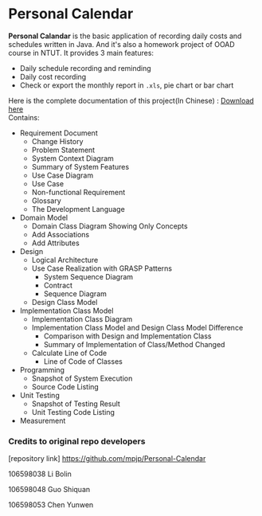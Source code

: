 # Personal Calendar
**Personal Calandar** is the basic application of recording daily costs and schedules written in Java. And it's also a homework project of OOAD course in NTUT. It provides 3 main features:

  * Daily schedule recording and reminding
  * Daily cost recording
  * Check or export the monthly report in `.xls`, pie chart or bar chart
  
Here is the complete documentation of this project(In Chinese) : [Download here][documentation site]  
Contains:
  * Requirement Document
    * Change History
    * Problem Statement
    * System Context Diagram
    * Summary of System Features
    * Use Case Diagram
    * Use Case
    * Non-functional Requirement
    * Glossary
    * The Development Language
  * Domain Model
    * Domain Class Diagram Showing Only Concepts
    * Add Associations
    * Add Attributes
  * Design
    * Logical Architecture
    * Use Case Realization with GRASP Patterns
      * System Sequence Diagram
      * Contract
      * Sequence Diagram
    * Design Class Model
  * Implementation Class Model
    * Implementation Class Diagram
    * Implementation Class Model and Design Class Model Difference
      * Comparison with Design and Implementation Class
      * Summary of Implementation of Class/Method Changed
    * Calculate Line of Code
      * Line of Code of Classes
  * Programming
    * Snapshot of System Execution
    * Source Code Listing
  * Unit Testing
    * Snapshot of Testing Result
    * Unit Testing Code Listing
  * Measurement  

[documentation site]: documentation/personalCalendarDocument.docx

### Credits to original repo developers
[repository link] https://github.com/mpjp/Personal-Calendar

106598038 Li Bolin

106598048 Guo Shiquan

106598053 Chen Yunwen

